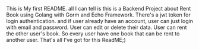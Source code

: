 This is My first README. all I can tell is this is a Backend Project about Rent Book using Golang with Gorm and Echo Framework.
There's a jwt token for login authentication. and if user already have an account, user can just login with email and password.
User can edit or delete their data. 
User can rent the other user's book.
So every user have one book that can be rent to another user.
That's all I've got for this ReadME;)


